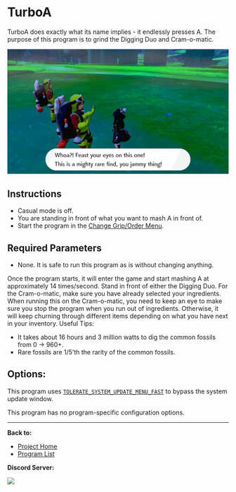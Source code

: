 # TurboA

TurboA does exactly what its name implies - it endlessly presses A. The purpose of this program is to grind the Digging Duo and Cram-o-matic.

<img src="images/TurboA.png" width="800">

## Instructions

- Casual mode is off.
- You are standing in front of what you want to mash A in front of.
- Start the program in the [Change Grip/Order Menu](../Appendix/ChangeGripOrderMenu.md).

## Required Parameters

- None. It is safe to run this program as is without changing anything.

Once the program starts, it will enter the game and start mashing A at approximately 14 times/second. 
Stand in front of either the Digging Duo. For the Cram-o-matic, make sure you have already selected your ingredients. When running this on the Cram-o-matic, you need to keep an eye to make sure you stop the program when you run out of ingredients. Otherwise, it will keep churning through different items depending on what you have next in your inventory.
Useful Tips:

- It takes about 16 hours and 3 million watts to dig the common fossils from 0 -> 960+.
- Rare fossils are 1/5’th the rarity of the common fossils.

## Options:

This program uses [`TOLERATE_SYSTEM_UPDATE_MENU_FAST`](../Appendix/GlobalSettings.md#tolerate-system-update-menu-fast) to bypass the system update window.

This program has no program-specific configuration options.




<hr>

**Back to:**
- [Project Home](/README.md)
- [Program List](/Documentation/ProgramList.md)

**Discord Server:** 

[<img src="https://canary.discordapp.com/api/guilds/695809740428673034/widget.png?style=banner2">](https://discord.gg/cQ4gWxN)
